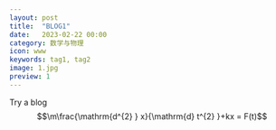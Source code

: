 ```yaml
---
layout: post
title:  "BLOG1"
date:   2023-02-22 00:00
category: 数学与物理
icon: www
keywords: tag1, tag2
image: 1.jpg
preview: 1
---
```


Try a blog
$$\m\frac{\mathrm{d^{2} } x}{\mathrm{d} t^{2} }+kx = F(t)$$
